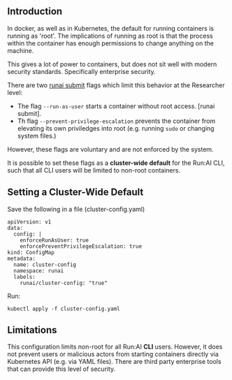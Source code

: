 ## Introduction

In docker, as well as in Kubernetes, the default for running containers is running as 'root'. The implications of running as root is that the process within the container has enough permissions to change anything on the machine. 

This gives a lot of power to containers, but does not sit well with modern security standards. Specifically enterprise security. 

There are two [runai submit](../../Researcher/cli-reference/runai-submit.md) flags which limit this behavior at the Researcher level:

* The flag ``--run-as-user`` starts a container without root access. 
 [runai submit]. 
* Th flag ``--prevent-privilege-escalation`` prevents the container from elevating its own priviledges into root (e.g. running ``sudo`` or changing system files.)

However, these flags are voluntary and are not enforced by the system.

It is possible to set these flags as a __cluster-wide default__ for the Run:AI CLI, such that all CLI users will be limited to non-root containers.

## Setting a Cluster-Wide Default

Save the following in a file (cluster-config.yaml)

    apiVersion: v1
    data:
      config: |
        enforceRunAsUser: true
        enforcePreventPrivilegeEscalation: true
    kind: ConfigMap
    metadata:
      name: cluster-config
      namespace: runai
      labels:
        runai/cluster-config: "true"

Run:

    kubectl apply -f cluster-config.yaml

## Limitations

This configuration limits non-root for all Run:AI __CLI__ users. However, it does not prevent users or malicious actors from starting containers directly via Kubernetes API (e.g. via YAML files). There are third party enterprise tools that can provide this level of security. 
 